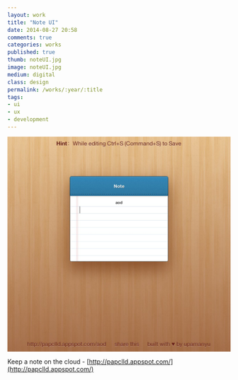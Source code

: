 ```yaml
---
layout: work
title: "Note UI"
date: 2014-08-27 20:58
comments: true
categories: works
published: true
thumb: noteUI.jpg
image: noteUI.jpg
medium: digital
class: design
permalink: /works/:year/:title
tags:
- ui
- ux
- development
---
```

<img src="/images/works/noteUI.jpg" align="middle"/>

Keep a note on the cloud - [http://papclld.appspot.com/](http://papclld.appspot.com/)